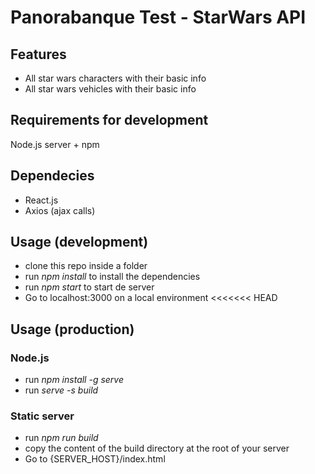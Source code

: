 # Panorabanque Test - StarWars API
## Features
- All star wars characters with their basic info
- All star wars vehicles with their basic info

## Requirements for development
Node.js server + npm

## Dependecies
- React.js 
- Axios (ajax calls)

## Usage (development)
- clone this repo inside a folder
- run *npm install* to install the dependencies
- run *npm start* to start de server
- Go to localhost:3000 on a local environment
<<<<<<< HEAD

## Usage (production)
### Node.js
- run *npm install -g serve*
- run *serve -s build*

### Static server
- run *npm run build*
- copy the content of the build directory at the root of your server
- Go to {SERVER_HOST}/index.html
